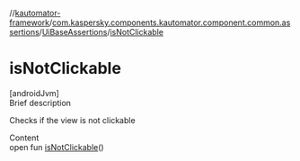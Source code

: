 //[kautomator-framework](../../index.md)/[com.kaspersky.components.kautomator.component.common.assertions](../index.md)/[UiBaseAssertions](index.md)/[isNotClickable](is-not-clickable.md)



# isNotClickable  
[androidJvm]  
Brief description  


Checks if the view is not clickable

  
Content  
open fun [isNotClickable](is-not-clickable.md)()  




